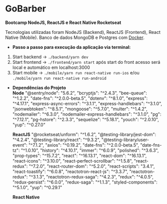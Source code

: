 # GoBarber

**Bootcamp NodeJS, ReactJS e React Native Rocketseat**

Tecnologias utilizadas foram NodeJS (Backend), ReactJS (Frontend), React Native (Mobile).
Banco de dados MongoDB e Postgres com [Docker](https://www.docker.com/get-started).

- **Passo a passo para execução da aplicação via terminal:**

1. Start backend -> `./backend/yarn dev`
2. Start frontend -> `./frontend/yarn start` após start do front acesso será local e automático em localhost:3000
3. Start mobile -> `./mobile/yarn run react-native run-ios` e/ou `./mobile/yarn run react-native run-android`

- **Dependências do Projeto**</br>
  **Node**
  "@sentry/node": "5.6.2",
  "bcryptjs": "^2.4.3",
  "bee-queue": "^1.2.2",
  "date-fns": "^2.0.0-beta.5",
  "dotenv": "^8.1.0",
  "express": "^4.17.1",
  "express-async-errors": "^3.1.1",
  "express-handlebars": "^3.1.0",
  "jsonwebtoken": "^8.5.1",
  "mongoose": "^5.7.0",
  "multer": "^1.4.2",
  "nodemailer": "^6.3.0",
  "nodemailer-express-handlebars": "^3.1.0",
  "pg": "^7.12.1",
  "pg-hstore": "^2.3.3",
  "sequelize": "^5.18.1",
  "youch": "^2.0.10",
  "yup": "^0.27.0"

  **ReactJS**
  "@rocketseat/unform": "^1.6.2",
  "@testing-library/jest-dom": "^4.2.4",
  "@testing-library/react": "^9.3.2",
  "@testing-library/user-event": "^7.1.2",
  "axios": "^0.19.2",
  "date-fns": "^2.0.0-beta.5",
  "date-fns-tz": "^1.0.10",
  "history": "^4.10.1",
  "immer": "^6.0.9",
  "polished": "^3.6.3",
  "prop-types": "^15.7.2",
  "react": "^16.13.1",
  "react-dom": "^16.13.1",
  "react-icons": "^3.10.0",
  "react-perfect-scrollbar": "^1.5.8",
  "react-redux": "^7.2.0",
  "react-router-dom": "^5.2.0",
  "react-scripts": "3.4.1",
  "react-toastify": "^6.0.8",
  "reactotron-react-js": "^3.3.7",
  "reactotron-redux": "^3.1.3",
  "reactotron-redux-saga": "^4.2.3",
  "redux": "^4.0.5",
  "redux-persist": "^6.0.0",
  "redux-saga": "^1.1.3",
  "styled-components": "^5.1.0",
  "yup": "^0.29.1"

  **React Native**
